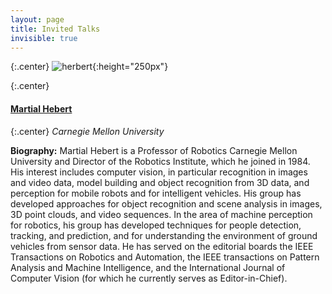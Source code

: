 ```yaml
---
layout: page
title: Invited Talks
invisible: true
---
```


{:.center}
![herbert](../hebert.jpg){:height="250px"}

{:.center}
#### **[Martial Hebert](https://www.cs.cmu.edu/~hebert/)**

{:.center}
*Carnegie Mellon University*

<!---
**Time:** TBD

**Location:** TBD

**Title:** TBD

**Abstract:** TBD
-->

**Biography:** Martial Hebert is a Professor of Robotics Carnegie Mellon
University and Director of the Robotics Institute, which he joined in 1984. His
interest includes computer vision, in particular recognition in images and video
data, model building and object recognition from 3D data, and perception for
mobile robots and for intelligent vehicles. His group has developed approaches
for object recognition and scene analysis in images, 3D point clouds, and video
sequences. In the area of machine perception for robotics, his group has
developed techniques for people detection, tracking, and prediction, and for
understanding the environment of ground vehicles from sensor data. He has served
on the editorial boards the IEEE Transactions on Robotics and Automation, the
IEEE transactions on Pattern Analysis and Machine Intelligence, and the
International Journal of Computer Vision (for which he currently serves as
Editor-in-Chief).
